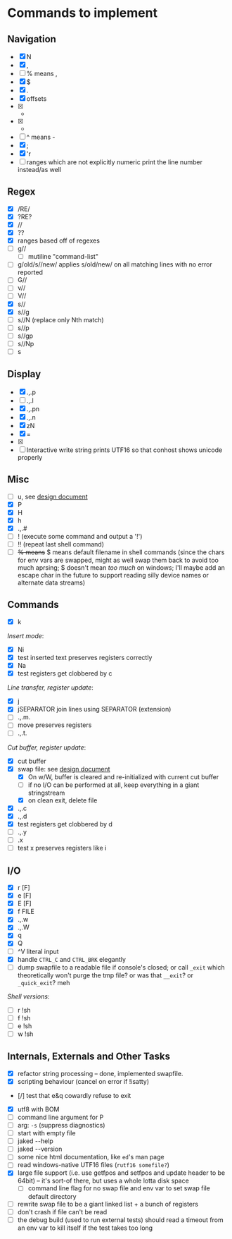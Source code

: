 Commands to implement
=====================

Navigation
----------

+ [x] N
+ [x] ,
+ [ ] % means ,
+ [x] $
+ [x] .
+ [x] offsets
+ [x] +
+ [x] -
+ [ ] ^ means -
+ [x] ;
+ [x] 'r
+ [ ] ranges which are not explicitly numeric print the line number instead/as well

Regex
-----

+ [x] /RE/
+ [x] ?RE?
+ [x] //
+ [x] ??
+ [x] ranges based off of regexes
+ [ ] g//
  * [ ] mutiline "command-list"
+ [ ] g/old/s//new/ applies s/old/new/ on all matching lines with no error reported
+ [ ] G//
+ [ ] v//
+ [ ] V//
+ [x] s//
+ [x] s//g
+ [ ] s//N (replace only Nth match)
+ [ ] s//p
+ [ ] s//gp
+ [ ] s//Np
+ [ ] s

Display
-------

+ [x] .,.p
+ [ ] .,.l
+ [x] .,.pn
+ [x] .,.n
+ [x] zN
+ [x] =
+ [x] <CR>
+ [ ] Interactive write string prints UTF16 so that conhost shows unicode properly

Misc
----

+ [ ] u, see [design document](UndoAndSwapFile.md)
+ [x] P
+ [x] H
+ [x] h
+ [x] .,.#
+ [ ] ! (execute some command and output a '!')
+ [ ] !! (repeat last shell command)
+ [ ] ~~% means~~ $ means default filename in shell commands (since the chars for env vars are swapped, might as well swap them back to avoid too much aprsing; $ doesn't mean _too much_ on windows; I'll maybe add an escape char in the future to support reading silly device names or alternate data streams)

Commands
--------

+ [x] k

*Insert mode*:

+ [x] Ni
+ [x] test inserted text preserves registers correctly
+ [x] Na
+ [x] test registers get clobbered by c

*Line transfer, register update*:

+ [x] j
+ [x] jSEPARATOR join lines using SEPARATOR (extension)
+ [ ] .,.m.
+ [ ] move preserves registers
+ [ ] .,.t.

*Cut buffer, register update*:

+ [x] cut buffer
+ [x] swap file: see [design document](UndoAndSwapFile.md)
  * [x] On w/W, buffer is cleared and re-initialized with current cut buffer
  * [ ] if no I/O can be performed at all, keep everything in a giant stringstream
  * [x] on clean exit, delete file

+ [x] .,.c
+ [x] .,.d
+ [x] test registers get clobbered by d
+ [ ] .,.y
+ [ ] .x
+ [ ] test x preserves registers like i

I/O
---

+ [x] r [F]
+ [x] e [F]
+ [x] E [F]
+ [x] f FILE
+ [x] .,.w
+ [x] .,.W
+ [x] q
+ [x] Q
+ [ ] ^V literal input
+ [x] handle `CTRL_C` and `CTRL_BRK` elegantly
+ [ ] dump swapfile to a readable file if console's closed; or call `_exit` which theoretically won't purge the tmp file? or was that `__exit`? or `_quick_exit`? meh

*Shell versions*:

+ [ ] r !sh
+ [ ] f !sh
+ [ ] e !sh
+ [ ] w !sh

Internals, Externals and Other Tasks
------------------------------------

+ [x] refactor string processing – done, implemented swapfile.
+ [x] scripting behaviour (cancel on error if !isatty)
+ [/] test that e&q cowardly refuse to exit
+ [x] utf8 with BOM
+ [ ] command line argument for P
+ [ ] arg: `-s` (suppress diagnostics)
+ [ ] start with empty file
+ [ ] jaked --help
+ [ ] jaked --version
+ [ ] some nice html documentation, like `ed`'s man page
+ [ ] read windows-native UTF16 files (`rutf16 somefile?`)
+ [x] large file support (i.e. use getfpos and setfpos and update header to be 64bit) – it's sort-of there, but uses a whole lotta disk space
  * [ ] command line flag for no swap file and env var to set swap file default directory
+ [ ] rewrite swap file to be a giant linked list + a bunch of registers
+ [ ] don't crash if file can't be read
+ [ ] the debug build (used to run external tests) should read a timeout from an env var to kill itself if the test takes too long
